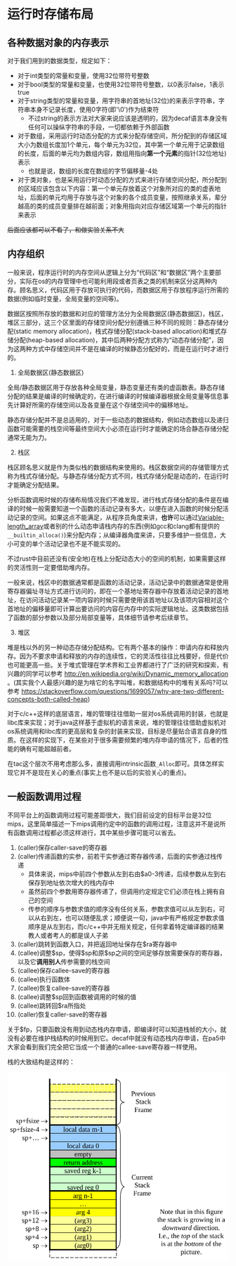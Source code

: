 # 运行时存储布局

## 各种数据对象的内存表示

对于我们用到的数据类型，规定如下：

- 对于int类型的常量和变量，使用32位带符号整数
- 对于bool类型的常量和变量，也使用32位带符号整数，以0表示false，1表示true
- 对于string类型的常量和变量，用字符串的首地址(32位)的来表示字符串，字符串本身不记录长度，使用0字符(即'\0')作为结束符
  - 不过string的表示方法对大家来说应该是透明的，因为decaf语言本身没有任何可以操纵字符串的手段，一切都依赖于外部函数
- 对于数组，采用运行时动态分配的方式来分配存储空间，所分配到的存储区域大小为数组长度加1个单元，每个单元为32位，其中第一个单元用于记录数组的长度，后面的单元均为数组内容，数组用指向**第一个元素**的指针(32位地址)表示
  - 也就是说，数组的长度在数组的字节偏移量-4处
- 对于类对象，也是采用运行时动态分配的方式来进行存储空间分配，所分配到的区域应该包含以下内容：第一个单元存放着这个对象所对应的类的虚表地址，后面的单元均用于存放与这个对象的各个成员变量，按照继承关系，辈分越高的类的成员变量排在越前面；对象用指向对应存储区域第一个单元的指针来表示

~~后面应该都可以不看了，和做实验关系不大~~

## 内存组织

一般来说，程序运行时的内存空间从逻辑上分为“代码区”和“数据区”两个主要部分，实际在os的内存管理中也可能利用段或者页表之类的机制来区分这两种内存。顾名思义，代码区用于存放可执行的代码，而数据区用于存放程序运行所需的数据(例如临时变量，全局变量的空间等)。

数据区按照所存放的数据和对应的管理方法分为全局数据区(静态数据区)，栈区，堆区三部分，这三个区里面的存储空间分配分别遵循三种不同的规则：静态存储分配(static memory allocation)，栈式存储分配(stack-based allocation)和堆式存储分配(heap-based allocation)，其中后两种分配方式称为“动态存储分配”，因为这两种方式中存储空间并不是在编译的时候静态分配好的，而是在运行时才进行的。
    
1. 全局数据区(静态数据区)

  全局/静态数据区用于存放各种全局变量，静态变量还有类的虚函数表。静态存储分配的结果是编译的时候确定的，在进行编译的时候编译器根据全局变量等信息事先计算好所需的存储空间以及各变量在这个存储空间中的偏移地址。

  静态存储分配并不是总适用的，对于一些动态的数据结构，例如动态数组以及递归函数可能需要的栈空间等最终空间大小必须在运行时才能确定的场合静态存储分配通常无能为力。
 
2. 栈区

  栈区顾名思义就是作为类似栈的数据结构来使用的。栈区数据空间的存储管理方式称为栈式存储分配。与静态存储分配方式不同，栈式存储分配是动态的，在运行时才能确定分配结果。

  分析函数调用时候的存储布局情况我们不难发现，进行栈式存储分配的条件是在编译的时候一般需要知道一个函数的活动记录有多大，以便在进入函数的时候分配活动记录的空间。如果这点不能满足，从程序员角度来讲，**也许**可以通过[Variable-length_array](https://en.wikipedia.org/wiki/Variable-length_array)或者别的什么动态申请栈内存的东西(例如gcc和clang都有提供的`__builtin_alloca()`)来分配内存；从编译器角度来讲，只要多维护一些信息，大小可变的单个活动记录也不是不能实现的。
  
  不过rust中目前还没有(安全地)在栈上分配动态大小的空间的机制，如果需要这样的灵活性则一定要借助堆内存。

  一般来说，栈区中的数据通常都是函数的活动记录，活动记录中的数据通常是使用寄存器偏址寻址方式进行访问的，即在一个基地址寄存器中存放着活动记录的首地址，在访问活动记录某一项内容的时候只需要使用该首地址以及该项内容相对这个首地址的偏移量即可计算出要访问的内容在内存中的实际逻辑地址。这类数据包括了函数的部分参数以及部分局部变量等，具体细节请参考后续章节。
 
3. 堆区

  堆是栈以外的另一种动态存储分配结构。它有两个基本的操作：申请内存和释放内存。因为不要求申请和释放的内存的连续性，它的灵活性往往比栈要好，但是代价也可能更高一些。关于堆式管理在学术界和工业界都进行了广泛的研究和探索，有兴趣的同学可以参考 http://en.wikipedia.org/wiki/Dynamic_memory_allocation 。(其实我个人最感兴趣的是为啥它的名字叫堆，和数据结构中的堆有关系吗?可以参考 https://stackoverflow.com/questions/1699057/why-are-two-different-concepts-both-called-heap)

  对于c/c++这样的底层语言，堆的管理往往借助一层对os系统调用的封装，也就是libc库来实现；对于java这样基于虚拟机的语言来说，堆的管理往往借助虚拟机对os系统调用和libc库的更高层和复杂的封装来实现，目标是尽量贴合语言自身的性质。在这样的实现下，在某些对于很多需要频繁的堆内存申请的情况下，后者的性能的确有可能超越前者。

  在tac这个层次不用考虑那么多，直接调用intrinsic函数`_Alloc`即可。具体怎样实现它并不是现在关心的重点(事实上也不是以后的实验关心的重点)。

## 一般函数调用过程

不同平台上的函数调用过程可能差距很大，我们目前设定的目标平台是32位mips，这里简单描述一下mips调用约定中的函数的调用过程，注意这并不是说所有函数调用过程都必须这样进行，其中某些步骤可能可以省去。

1. (caller)保存caller-save的寄存器
2. (caller)传递函数的实参，前若干实参通过寄存器传递，后面的实参通过栈传递
   - 具体来说，mips中前四个参数从左到右由\$a0-3传递，后续参数从左到右保存到地址依次增大的栈内存中
   - 虽然前四个参数用寄存器传递了，但调用约定规定它们必须在栈上拥有自己的空间
   - 传参的顺序与参数求值的顺序没有任何关系，参数求值可以从左到右，可以从右到左，也可以随便乱求；顺便说一句，java中有严格规定参数求值顺序是从左到右，而c/c++中并无相关规定，任何拿着特定编译器的结果教人或者考人的都是误人子弟
3. (caller)跳转到函数入口，并把返回地址保存在\$ra寄存器中
4. (callee)调整\$sp，使得\$sp和原\$sp之间的空间足够存放需要保存的寄存器，以及它**调用别人**传参需要的栈空间
5. (callee)保存callee-save的寄存器
6. (callee)执行函数体
7. (callee)恢复callee-save的寄存器
8. (callee)调整\$sp回到函数被调用的时候的值
9.  (callee)跳转回\$ra所指处
10. (caller)恢复caller-save的寄存器

关于\$fp，只要函数没有用到动态栈内存申请，即编译时可以知道栈帧的大小，就没有必要在维护栈结构的时候用到它。decaf中就没有动态栈内存申请，在pa5中大家会看到我们完全把它当成一个普通的callee-save寄存器一样使用。

栈的大致结构是这样的：

![mips_stack](./pic/mips_stack.png)
